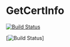 # GetCertInfo

[![Build Status](https://dev.azure.com/stevekay72/GetCertInfo/_apis/build/status/cert-mgr%20-%20CI?branchName=master)](https://dev.azure.com/stevekay72/GetCertInfo/_build/latest?definitionId=12&branchName=master)

[![Build Status](https://vsrm.dev.azure.com/stevekay72/_apis/public/Release/badge/e82c4d85-1657-4b2c-ab9f-9e4871a27b8e/1/1)]
